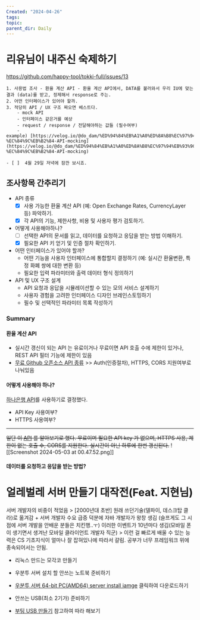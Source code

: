 ```yaml
---
Created: "2024-04-26"
tags: 
topic: 
parent_dir: Daily
---
```

# 리유님이 내주신 숙제하기
https://github.com/happy-tool/tokki-full/issues/13
```
1. 사용법 조사 - 환율 계산 API - 환율 계산 API에서, DATA를 불러와서 우리 IU에 맞는 결과 (data)를 받고, 정제해서 response로 주는.
2. 어떤 인터페이스가 있어야 할까.
3. 적당히 API / UX 구조 짜오면 베스트다.
    - mock API
    - 인터페이스 같은거를 예상
    - request / response / 전달해야하는 값들 (필수여부)
    - example) [https://velog.io/@do_dam/%ED%94%84%EB%A1%A0%ED%8A%B8%EC%97%94%EB%93%9C%EC%97%90%EC%84%9C-%EC%84%9C%EB%B2%84-API-mocking](https://velog.io/@do_dam/%ED%94%84%EB%A1%A0%ED%8A%B8%EC%97%94%EB%93%9C%EC%97%90%EC%84%9C-%EC%84%9C%EB%B2%84-API-mocking)

- [ ]  4월 29일 저녁에 잠깐 보시죠.
```
## 조사항목 간추리기
- API 종류
	- [x] 사용 가능한 환율 계산 API (예: Open Exchange Rates, CurrencyLayer 등) 파악하기.
	- [x] 각 API의 기능, 제한사항, 비용 및 사용자 평가 검토하기.
- 어떻게 사용해야하나? 
	- [ ] 선택한 API의 문서를 읽고, 데이터를 요청하고 응답을 받는 방법 이해하기.
	- [x] 필요한 API 키 얻기 및 인증 절차 확인하기.
- 어떤 인터페이스가 있어야 할까?
	- 어떤 기능을 사용자 인터페이스에 통합할지 결정하기 (예: 실시간 환율변환, 특정 화폐 쌍에 대한 변환 등)
	- 필요한 입력 파라미터와 출력 데이터 형식 정의하기
- API 및 UX 구조 설계
	- API 요청과 응답을 시뮬레이션할 수 있는 모의 서비스 설계하기
	- 사용자 경험을 고려한 인터페이스 디자인 브레인스토밍하기
	- 필수 및 선택적인 파라미터 목록 작성하기
### Summary
#### 환율 계산 API
- 실시간 갱신이 되는 API 는 유료이거나 무료이면 API 호출 수에 제한이 있거나, REST API 필터 기능에 제한이 있음
- [무료 Github 오픈소스 API 종류](https://github.com/public-apis/public-apis?tab=readme-ov-file#currency-exchange) >> Auth(인증절차), HTTPS, CORS 지원여부로 나눠있음
#### 어떻게 사용해야 하나? 
[하나은행 API](https://quotation-api-cdn.dunamu.com/v1/forex/recent?codes=FRX.KRWUSD,FRX.KRWJPY,FRX.KRWCNY,FRX.KRWEUR)를 사용하기로 결정했다.
- API Key 사용여부?
- HTTPS 사용여부?

---
~~일단 이 [API](https://github.com/fawazahmed0/exchange-api) 를 알아보기로 했다. 무료이며 필요한 API key 가 없으며, HTTPS 사용, 제한이 없는 호출 수, CORS를 지원한다. 실시간이 아닌 하루에 한번 갱신된다.~~
![[Screenshot 2024-05-03 at 00.47.52.png]]
#### 데이터를 요청하고 응답을 받는 방법?

#### 

# 얼레벌레 서버 만들기 대작전(Feat. 지현님)
서버 개발자의 비중이 적었음 > [2000년대 초반] 원래 쓰던기술(델파이, 데스크탑 클라)로 옮겨감 + 서버 개발자 수요 급증 덕분에 자바 개발자가 왕창 생김 (슬프게도 그 시점에 서버 개발을 안배운 분들은 치킨행..ㅜ) 
이러한 이벤트가 10년마다 생김(모바일 폰이 생기면서 생겨난 모바일 클라이언트 개발자 직군) > 이런 걸 빠르게 배울 수 있는 능력은 CS 기초지식이 얼마나 잘 잡혀있나에 따라서 갈림. 공부가 너무 프레임워크 위에 종속되어서는 안됨. 


- 리눅스 만드는 모각코 만들기
- 우분투 서버 설치 할 안쓰는 노트북 준비하기
- [우분투 서버 64-bit PC(AMD64) server install iamge](https://releases.ubuntu.com/noble/ubuntu-24.04-live-server-amd64.iso "https://releases.ubuntu.com/noble/ubuntu-24.04-live-server-amd64.iso") 클릭하여 다운로드하기

- 안쓰는 USB(최소 2기가) 준비하기
- [부팅 USB 만들기](https://rufus.ie/en/) 참고하여 따라 해보기
